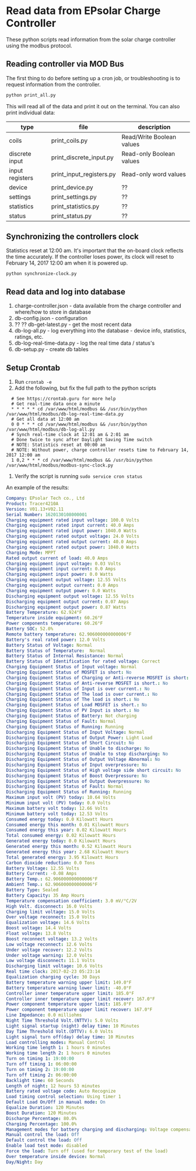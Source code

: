 # Read data from EPsolar Charge Controller

These python scripts read information from the solar charge controller using the modbus protocol.

## Reading controller via MOD Bus
The first thing to do before setting up a cron job, or troubleshooting is to request information from the controller.

```bash
python print_all.py
```
This will read all of the data and print it out on the terminal. You can also print individual data:

| type | file | description |
| --- | --- | --- |
| coils | print_coils.py | Read/Write Boolean values |
| discrete input | print_discrete_input.py | Read-only Boolean values |
| input registers | print_input_registers.py | Read-only word values |
| device | print_device.py | ?? |
| settings | print_settings.py | ?? |
| statistics | print_statistics.py | ?? |
| status | print_status.py | ?? |

## Synchronizing the controllers clock
Statistics reset at 12:00 am. It's important that the on-board clock reflects the time accurately. If the controller loses power, its clock will reset to February 14, 2017 12:00 am when it is powered up.

`python synchronize-clock.py`

## Read data and log into database
1. charge-controller.json - data available from the charge controller and where/how to store in database
1. db-config.json - configuration
1. ?? ?? db-get-latest.py - get the most recent data
1. db-log-all.py - log everything into the database - device info, statistics, ratings, etc.
1. db-log-real-time-data.py - log the real time data / status's
1. db-setup.py - create db tables


## Setup Crontab

1. Run `crontab -e`
1. Add the following, but fix the full path to the python scripts
```
  # See https://crontab.guru for more help
  # Get real-time data once a minute
  * * * * * cd /var/www/html/modbus && /usr/bin/python /var/www/html/modbus/db-log-real-time-data.py
  # Get all data at 12:00 am
  0 0 * * * cd /var/www/html/modbus && /usr/bin/python  /var/www/html/modbus/db-log-all.py
  # Synch real-time clock at 12:01 am & 2:01 am
  # Done twice to sync after Daylight Saving Time switch
  # NOTE: Statistics reset at 00:00 am
  # NOTE: Without power, charge controller resets time to February 14, 2017 12:00 am
  1 0,2 * * * cd /var/www/html/modbus && /usr/bin/python  /var/www/html/modbus/modbus-sync-clock.py
```
1. Verify the script is running `sudo service cron status`

An example of the results:
```YAML
Company: EPsolar Tech co., Ltd
Product: Tracer4210A
Version: V01.13+V02.11
Serial Number: 1620130108000001
Charging equipment rated input voltage: 100.0 Volts
Charging equipment rated input current: 40.0 Amps
Charging equipment rated input power: 1040.0 Watts
Charging equipment rated output voltage: 24.0 Volts
Charging equipment rated output current: 40.0 Amps
Charging equipment rated output power: 1040.0 Watts
Charging Mode: MPPT
Rated output current of load: 40.0 Amps
Charging equipment input voltage: 0.03 Volts
Charging equipment input current: 0.0 Amps
Charging equipment input power: 0.0 Watts
Charging equipment output voltage: 12.55 Volts
Charging equipment output current: 0.0 Amps
Charging equipment output power: 0.0 Watts
Discharging equipment output voltage: 12.55 Volts
Discharging equipment output current: 0.07 Amps
Discharging equipment output power: 0.87 Watts
Battery Temperature: 62.924°F
Temperature inside equipment: 60.26°F
Power components temperature: 60.26°F
Battery SOC: 52.0%
Remote battery temperature: 62.906000000000006°F
Battery's real rated power: 12.0 Volts
Battery Status of Voltage: Normal
Battery Status of Temperature:  Normal
Battery Status of Internal Resistance: Normal
Battery Status of Identification for rated voltage: Correct
Charging Equipment Status of Input voltage: Normal
Charging Equipment Status of MOSFET is short: No
Charging Equipment Status of Charging or Anti-reverse MOSFET is short: No
Charging Equipment Status of Anti-reverse MOSFET is short.: No
Charging Equipment Status of Input is over current.: No
Charging Equipment Status of The load is over current.: No
Charging Equipment Status of The load is short.: No
Charging Equipment Status of Load MOSFET is short.: No
Charging Equipment Status of PV Input is short.: No
Charging Equipment Status of Battery: Not charging
Charging Equipment Status of Fault: Normal
Charging Equipment Status of Running: Running
Discharging Equipment Status of Input Voltage: Normal
Discharging Equipment Status of Output Power: Light Load
Discharging Equipment Status of Short Circuit: No
Discharging Equipment Status of Unable to discharge: No
Discharging Equipment Status of Unable to stop discharging: No
Discharging Equipment Status of Output Voltage Abnormal: No
Discharging Equipment Status of Input overpressure: No
Discharging Equipment Status of High voltage side short circuit: No
Discharging Equipment Status of Boost Overpressure: No
Discharging Equipment Status of Output Overpressure: No
Discharging Equipment Status of Fault: Normal
Discharging Equipment Status of Running: Running
Maximum input volt (PV) today: 10.64 Volts
Minimum input volt (PV) today: 0.0 Volts
Maximum battery volt today: 12.66 Volts
Minimum battery volt today: 12.53 Volts
Consumed energy today: 0.0 Kilowatt Hours
Consumed energy this month: 0.01 Kilowatt Hours
Consumed energy this year: 0.02 Kilowatt Hours
Total consumed energy: 0.02 Kilowatt Hours
Generated energy today: 0.0 Kilowatt Hours
Generated energy this month: 0.52 Kilowatt Hours
Generated energy this year: 2.68 Kilowatt Hours
Total generated energy: 3.95 Kilowatt Hours
Carbon dioxide reduction: 0.0 Tons
Battery Voltage: 12.55 Volts
Battery Current: -0.08 Amps
Battery Temp.: 62.906000000000006°F
Ambient Temp.: 62.906000000000006°F
Battery Type: Sealed
Battery Capacity: 35 Amp Hours
Temperature compensation coefficient: 3.0 mV/°C/2V
High Volt. disconnect: 16.0 Volts
Charging limit voltage: 15.0 Volts
Over voltage reconnect: 15.0 Volts
Equalization voltage: 14.6 Volts
Boost voltage: 14.4 Volts
Float voltage: 13.8 Volts
Boost reconnect voltage: 13.2 Volts
Low voltage reconnect: 12.6 Volts
Under voltage recover: 12.2 Volts
Under voltage warning: 12.0 Volts
Low voltage disconnect: 11.1 Volts
Discharging limit voltage: 10.6 Volts
Real time clock: 2017-02-23 05:23:14
Equalization charging cycle: 30 Days
Battery temperature warning upper limit: 149.0°F
Battery temperature warning lower limit: -40.0°F
Controller inner temperature upper limit: 185.0°F
Controller inner temperature upper limit recover: 167.0°F
Power component temperature upper limit: 185.0°F
Power component temperature upper limit recover: 167.0°F
Line Impedance: 0.0 milliohms
Night Time Threshold Volt.(NTTV): 5.0 Volts
Light signal startup (night) delay time: 10 Minutes
Day Time Threshold Volt.(DTTV): 6.0 Volts
Light signal turn off(day) delay time: 10 Minutes
Load controlling modes: Manual Control
Working time length 1: 1 hours 0 minutes
Working time length 2: 1 hours 0 minutes
Turn on timing 1: 19:00:00
Turn off timing 1: 06:00:00
Turn on timing 2: 19:00:00
Turn off timing 2: 06:00:00
Backlight time: 60 Seconds
Length of night: 12 hours 53 minutes
Battery rated voltage code: Auto Recognize
Load timing control selection: Using timer 1
Default Load On/Off in manual mode: On
Equalize Duration: 120 Minutes
Boost Duration: 120 Minutes
Discharge Percentage: 80.0%
Charging Percentage: 100.0%
Management modes for battery charging and discharging: Voltage compensation
Manual control the load: Off
Default control the load: Off
Enable load test mode: disabled
Force the load: Turn off (used for temporary test of the load)
Over temperature inside device: Normal
Day/Night: Day
```

